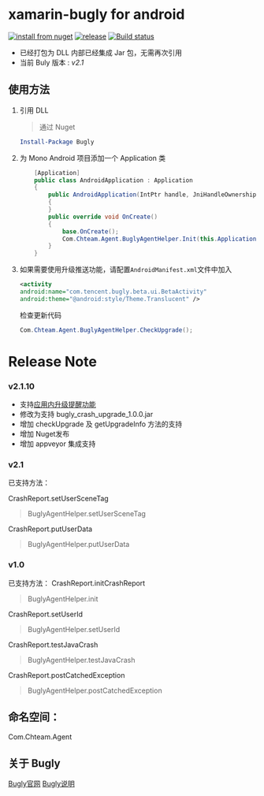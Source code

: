 # xamarin-bugly for android

[![install from nuget](http://img.shields.io/nuget/v/Bugly.svg?style=flat-square)](https://www.nuget.org/packages/Bugly)
[![release](https://img.shields.io/github/release/chsword/xamarin-bugly.svg?style=flat-square)](https://github.com/chsword/xamarin-bugly/releases)
[![Build status](https://ci.appveyor.com/api/projects/status/36lyx13fig2q2xyb/branch/master?svg=true)](https://ci.appveyor.com/project/chsword/xamarin-bugly/branch/master)

* 已经打包为 DLL 内部已经集成 Jar 包，无需再次引用
* 当前 Buly 版本 : *v2.1*

## 使用方法
1. 引用 DLL
    > 通过 Nuget

    ```powershell
    Install-Package Bugly
    ```
2. 为 Mono Android 项目添加一个 Application 类

    ``` csharp
        [Application]
        public class AndroidApplication : Application
        {
            public AndroidApplication(IntPtr handle, JniHandleOwnership ownerShip) : base(handle, ownerShip)
            {
            }
            public override void OnCreate()
            {
                base.OnCreate();
                Com.Chteam.Agent.BuglyAgentHelper.Init(this.ApplicationContext, "appId");
            }
        }
    ```
3. 如果需要使用升级推送功能，请配置```AndroidManifest.xml```文件中加入

    ```xml
    <activity
    android:name="com.tencent.bugly.beta.ui.BetaActivity"
    android:theme="@android:style/Theme.Translucent" />
    ```
    
    检查更新代码
    
    ```c#
    Com.Chteam.Agent.BuglyAgentHelper.CheckUpgrade();
    ```

# Release Note

### v2.1.10
* 支持[应用内升级提醒功能](http://bugly.qq.com/betaAndroidSdk)
* 修改为支持 bugly_crash_upgrade_1.0.0.jar
* 增加 checkUpgrade 及 getUpgradeInfo 方法的支持
* 增加 Nuget发布
* 增加 appveyor 集成支持

### v2.1
已支持方法：

CrashReport.setUserSceneTag
> BuglyAgentHelper.setUserSceneTag

CrashReport.putUserData
> BuglyAgentHelper.putUserData

### v1.0
已支持方法：
CrashReport.initCrashReport
> BuglyAgentHelper.init

CrashReport.setUserId
> BuglyAgentHelper.setUserId

CrashReport.testJavaCrash
> BuglyAgentHelper.testJavaCrash

CrashReport.postCatchedException
> BuglyAgentHelper.postCatchedException


## 命名空间：
Com.Chteam.Agent


## 关于 Bugly

[Bugly官网](http://bugly.qq.com/)
[Bugly说明](http://bugly.qq.com/introduction)
